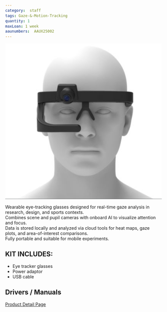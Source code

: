 ```yaml
---
category:  staff
tags: Gaze-&-Motion-Tracking
quantity: 1
maxLoan: 1 week
aaunumbers:  AAUX25002
---
```

![Eye Tracking Glasses](/assets/images/equip/kexxuEye1.png)

Wearable eye-tracking glasses designed for real-time gaze analysis in research, design, and sports contexts.<br>Combines scene and pupil cameras with onboard AI to visualize attention and focus.<br>Data is stored locally and analyzed via cloud tools for heat maps, gaze plots, and area-of-interest comparisons.<br>Fully portable and suitable for mobile experiments.
## KIT INCLUDES:
-  Eye tracker glasses 
-  Power adaptor 
-  USB cable

## Drivers / Manuals
[Product Detail Page](https://kexxu.com/?v=0ecbf9426bcf)



